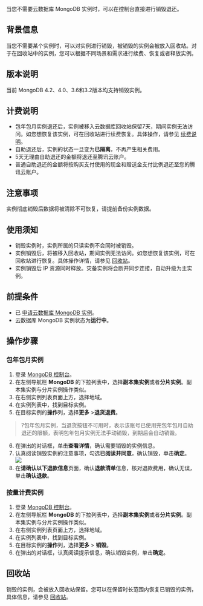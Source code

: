 当您不需要云数据库 MongoDB 实例时，可以在控制台直接进行销毁退还。

## 背景信息
当您不需要某个实例时，可以对实例进行销毁，被销毁的实例会被放入回收站。对于在回收站中的实例，您可以根据不同场景和需求进行续费、恢复或者释放实例。 

## 版本说明
当前 MongoDB 4.2、4.0、3.6和3.2版本均支持销毁实例。

## 计费说明
- 包年包月实例退还后，实例被移入云数据库回收站保留7天，期间实例无法访问。如您想恢复该实例，可在回收站进行续费恢复。具体操作，请参见 [续费说明](https://cloud.tencent.com/document/product/240/3552)。
- 自助退还后，实例的状态一旦变为**已隔离**，不再产生相关费用。
 - 5天无理由自助退还的金额将退还至腾讯云账户。
 - 普通自助退还的金额将按购买支付使用的现金和赠送金支付比例退还至您的腾讯云账户。

## 注意事项
实例彻底销毁后数据将被清除不可恢复，请提前备份实例数据。

## 使用须知
- 销毁实例时，实例所属的只读实例不会同时被销毁。
- 实例销毁后，将被移入回收站，期间实例无法访问。如您想恢复该实例，可在回收站进行恢复。具体操作详情，请参见 [回收站](https://cloud.tencent.com/document/product/240/64596)。
- 实例销毁后 IP 资源同时释放。灾备实例将会断开同步连接，自动升级为主实例。

## 前提条件
- 已 [申请云数据库 MongoDB 实例](https://cloud.tencent.com/document/product/240/3551)。
- 云数据库 MongoDB 实例状态为**运行中**。

## 操作步骤
### 包年包月实例
1. 登录 [MongoDB 控制台](https://console.cloud.tencent.com/mongodb)。
2. 在左侧导航栏 **MongoDB** 的下拉列表中，选择**副本集实例**或者**分片实例**。副本集实例与分片实例操作类似。
3. 在右侧实例列表页面上方，选择地域。
4. 在实例列表中，找到目标实例。
5. 在目标实例的**操作**列，选择**更多** >**退货退费**。
>?包年包月实例，当退货按钮不可用时，表示该账号已使用完包年包月自助退还的限额，表明包年包月实例无法手动销毁，到期后会自动销毁。
6. 在弹出的对话框，单击**查看详情**，确认需要销毁的实例信息。
7. 认真阅读销毁实例的注意事项，勾选**已阅读并同意**，确认销毁，单击**确定**。
![](https://main.qcloudimg.com/raw/0bcfb677c94c72d8ab9bb4dd974cf4b1.png)
8. 在**请确认以下退款信息**页面，确认**退款清单**信息，核对退款费用，确认无误，单击**确认退款**。


 ### 按量计费实例
1. 登录 [MongoDB 控制台](https://console.cloud.tencent.com/mongodb)。
2. 在左侧导航栏 **MongoDB** 的下拉列表中，选择**副本集实例**或者**分片实例**。副本集实例与分片实例操作类似。
3. 在右侧实例列表页面上方，选择地域。
4. 在实例列表中，找到目标实例。
5. 在目标实例的**操作**列，选择**更多** > **销毁**。
6. 在弹出的对话框，认真阅读提示信息，确认销毁实例，单击**确定**。

## 回收站
销毁的实例，会被放入回收站保留。您可以在保留时长范围内恢复已销毁的实例，具体信息，请参见 [回收站](https://cloud.tencent.com/document/product/240/64596)。
